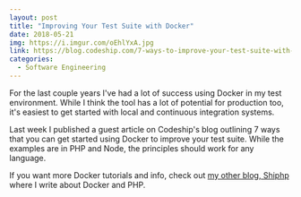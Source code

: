 ```yaml
---
layout: post
title: "Improving Your Test Suite with Docker"
date: 2018-05-21
img: https://i.imgur.com/oEhlYxA.jpg
link: https://blog.codeship.com/7-ways-to-improve-your-test-suite-with-docker/
categories: 
  - Software Engineering
---
```

For the last couple years I've had a lot of success using Docker in my test environment. While I think the tool has a lot of potential for production too, it's easiest to get started with local and continuous integration systems.

Last week I published a guest article on Codeship's blog outlining 7 ways that you can get started using Docker to improve your test suite. While the examples are in PHP and Node, the principles should work for any language.

If you want more Docker tutorials and info, check out [my other blog, Shiphp](https://www.shiphp.com/) where I write about Docker and PHP.
